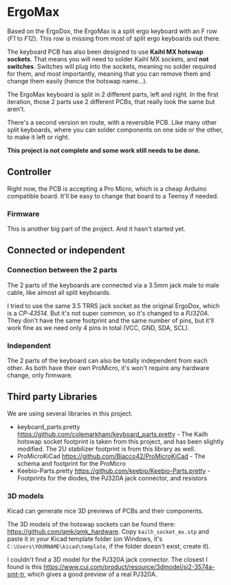 # ErgoMax

Based on the ErgoDox, the ErgoMax is a split ergo keyboard with an F row (*F1* to *F12*). This row is missing from most of split ergo keyboards out there.

The keyboard PCB has also been designed to use **Kaihl MX hotswap sockets**. That means you will need to solder Kaihl MX sockets, and **not switches**. Switches will plug into the sockets, meaning no solder required for them, and most importantly, meaning that you can remove them and change them easily (hence the hotswap name...).

The ErgoMax keyboard is split in 2 different parts, left and right. In the first iteration, those 2 parts use 2 different PCBs, that really look the same but aren't. 

There's a second version en route, with a reversible PCB. Like many other split keyboards, where you can solder components on one side or the other, to make it left or right.

**This project is not complete and some work still needs to be done.**

## Controller

Right now, the PCB is accepting a Pro Micro, which is a cheap Arduino compatible board. It'll be easy to change that board to a Teensy if needed.

### Firmware

This is another big part of the project. And it hasn't started yet.

## Connected or independent 

### Connection between the 2 parts

The 2 parts of the keyboards are connected via a 3.5mm jack male to male cable, like almost all split keyboards.

I tried to use the same 3.5 TRRS jack socket as the original ErgoDox, which is a *CP-43514*. But it's not super common, so it's changed to a *PJ320A*. They don't have the same footprint and the same number of pins, but it'll work fine as we need only 4 pins in total (VCC, GND, SDA, SCL).

### Independent

The 2 parts of the keyboard can also be totally independent from each other. As both have their own ProMicro, it's won't require any hardware change, only firmware.

## Third party Libraries

We are using several libraries in this project.

* keyboard_parts.pretty https://github.com/colemarkham/keyboard_parts.pretty - The Kailh hotswap socket footprint is taken from this project, and has been slightly modified. The 2U stabilizer footprint is from this library as well.
* ProMicroKiCad https://github.com/Biacco42/ProMicroKiCad - The schema and footprint for the ProMicro
* Keebio-Parts.pretty https://github.com/keebio/Keebio-Parts.pretty - Footprints for the diodes, the PJ320A jack connector, and resistors

### 3D models

Kicad can generate nice 3D previews of PCBs and their components.

The 3D models of the hotswap sockets can be found there: https://github.com/qmk/qmk_hardware. Copy `kailh_socket_mx.stp` and paste it in your Kicad template folder (on Windows, it's `C:\Users\YOURNAME\kicad\template`, if the folder doesn't exist, create it).

I couldn't find a 3D model for the PJ320A jack connector. The closest I found is this https://www.cui.com/product/resource/3dmodel/sj2-3574a-smt-tr, which gives a good preview of a real PJ320A.